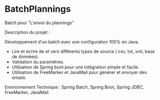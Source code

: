 # BatchPlannings

Batch pour "L'envoi du plannings"

Description du projet : 

Développement d'un batch avec une configuration 100% en Java.
- Lire et écrire de et vers différents types de source ( csv, txt, xml, base de données).
- Validation du paramètres.
- Utilisation de Spring boot pour une intégration simple et facile.
- Utilisation de FreeMarker et JavaMail pour générer et envoyer des emails.

Environnement Technique : Spring Batch, Spring Boot, Spring JDBC, FreeMarker, JavaMail.
